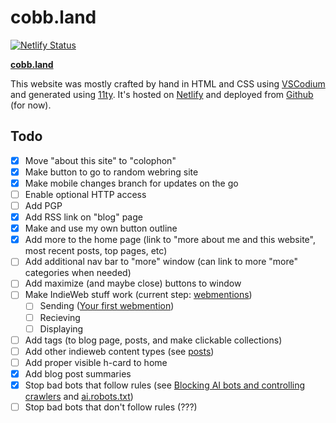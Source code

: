 # cobb.land

[![Netlify Status](https://api.netlify.com/api/v1/badges/2ce55473-4a31-4a01-ae29-a5bbd1b46a8f/deploy-status)](https://app.netlify.com/projects/cobbland/deploys)

**[cobb.land](https://cobb.land)**

This website was mostly crafted by hand in HTML and CSS using <a href="https://vscodium.com/">VSCodium</a> and generated using [11ty](https://www.11ty.dev/). It's hosted on <a href="https://www.netlify.com/">Netlify</a> and deployed from <a href="https://github.com/cobbland/cobb.land">Github</a> (for now).</a>

## Todo

- [x] Move "about this site" to "colophon"
- [x] Make button to go to random webring site 
- [x] Make mobile changes branch for updates on the go
- [ ] Enable optional HTTP access
- [ ] Add PGP
- [x] Add RSS link on "blog" page
- [x] Make and use my own button outline
- [x] Add more to the home page (link to "more about me and this website", most recent posts, top pages, etc)
- [ ] Add additional nav bar to "more" window (can link to more "more" categories when needed)
- [ ] Add maximize (and maybe close) buttons to window
- [ ] Make IndieWeb stuff work (current step: [webmentions](https://indiewebify.me/send-webmentions/))
    - [ ] Sending ([Your first webmention](https://aaronparecki.com/2018/06/30/11/your-first-webmention))
    - [ ] Recieving 
    - [ ] Displaying
- [ ] Add tags (to blog page, posts, and make clickable collections)
- [ ] Add other indieweb content types (see [posts](https://indieweb.org/posts))
- [ ] Add proper visible h-card to home
- [x] Add blog post summaries
- [x] Stop bad bots that follow rules (see [Blocking AI bots and controlling crawlers](https://developers.netlify.com/guides/blocking-ai-bots-and-controlling-crawlers/) and [ai.robots.txt](https://github.com/ai-robots-txt/ai.robots.txt))
- [ ] Stop bad bots that don't follow rules (???)
